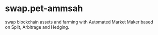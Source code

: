 # swap.pet-ammsah
swap blockchain assets and farming with Automated Market Maker based on Split, Arbitrage and Hedging.
